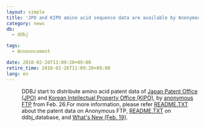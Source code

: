 ```yaml
---
layout: simple
title: 'JPO and KIPO amino acid sequence data are available by Anonymous FTP'
category: news
db:
  - ddbj

tags:
  - Announcement

date: 2010-02-26T11:09:20+09:00
retire_time: 2010-02-26T11:09:20+09:00
lang: en
---
```


<dl>
    <dd>DDBJ start to distribute amino acid patent data of <a href="http://www.jpo.go.jp/index.htm" target="_blank">Japan Patent Office (JPO)</a> and <a href="http://www.kipo.go.kr/en/" target="_blank">Korean Intellectual Property Office (KIPO)</a>, by <a href="https://ddbj.nig.ac.jp/public/ddbj_database/patent/">anonymous FTP</a> from Feb. 26.For more information, please refer <a href="https://ddbj.nig.ac.jp/public/ddbj_database/patent/README.TXT">README.TXT</a> about the patent data on Anonymous FTP, <a href="https://ddbj.nig.ac.jp/public/ddbj_database/README.TXT">README.TXT</a> on ddbj_database, and <a href="/whatsnew/whatsnew2010-e.html#100219">What's New (Feb. 19)</a>. </dd>
</dl>
